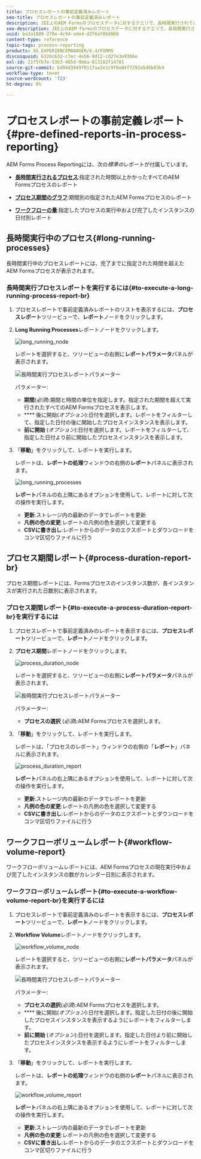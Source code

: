 ```yaml
---
title: プロセスレポートの事前定義済みレポート
seo-title: プロセスレポートの事前定義済みレポート
description: JEE上のAEM Formsのプロセスデータに対するクエリで、長時間実行されているプロセス、プロセス期間、ワークフローのボリュームに関するレポートを作成します。
seo-description: JEE上のAEM Formsのプロセスデータに対するクエリで、長時間実行されているプロセス、プロセス期間、ワークフローのボリュームに関するレポートを作成します。
uuid: ba3a1809-270e-4c94-ade4-d2f6af86d860
content-type: reference
topic-tags: process-reporting
products: SG_EXPERIENCEMANAGER/6.4/FORMS
discoiquuid: 6320c632-c7ec-4e56-9d12-cd27e3e9306e
exl-id: 21f5fb7e-53b3-485d-9b6a-813182f14781
source-git-commit: bd94d3949f0117aa3e1c9f0e84f7293a5d6b03b4
workflow-type: tm+mt
source-wordcount: '723'
ht-degree: 0%

---
```


# プロセスレポートの事前定義レポート{#pre-defined-reports-in-process-reporting}

AEM Forms Process Reportingには、次の&#x200B;*標準の*&#x200B;レポートが付属しています。

* **[長時間実行されるプロセス](/help/forms/using/process-reporting/pre-defined-reports-in-process-reporting.md#p-long-running-processes-p)**:指定された時間以上かかったすべてのAEM Formsプロセスのレポート

* **[プロセス期間のグラフ](/help/forms/using/process-reporting/pre-defined-reports-in-process-reporting.md#p-process-duration-report-br-p)**:期間別の指定されたAEM Formsプロセスのレポート

* **[ワークフローの量](/help/forms/using/process-reporting/pre-defined-reports-in-process-reporting.md#p-workflow-volume-report-p)**:指定したプロセスの実行中および完了したインスタンスの日付別レポート

## 長時間実行中のプロセス{#long-running-processes}

長時間実行中のプロセスレポートには、完了までに指定された時間を超えたAEM Formsプロセスが表示されます。

### 長時間実行プロセスレポートを実行するには{#to-execute-a-long-running-process-report-br}

1. プロセスレポートで事前定義済みレポートのリストを表示するには、**プロセスレポート**&#x200B;ツリービューで、**レポート**&#x200B;ノードをクリックします。
1. **Long Running Processes**&#x200B;レポートノードをクリックします。

   ![long_running_node](assets/long_running_node.png)

   レポートを選択すると、ツリービューの右側に&#x200B;**レポートパラメータ**&#x200B;パネルが表示されます。

   ![長時間実行プロセスレポートパラメーター](assets/report_parameters_panel.png)

   パラメーター:

   * **期間**(*必須*):期間と時間の単位を指定します。指定された期間を超えて実行されたすべてのAEM Formsプロセスを表示します。
   * **** 後に開始(*オプション*):日付を選択します。レポートをフィルターして、指定した日付の後に開始したプロセスインスタンスを表示します。
   * **前に開始** (*オプション*):日付を選択します。レポートをフィルターして、指定した日付より前に開始したプロセスインスタンスを表示します。

1. 「**移動**」をクリックして、レポートを実行します。

   レポートは、**レポートの処理**&#x200B;ウィンドウの右側の&#x200B;**レポート**&#x200B;パネルに表示されます。

   ![long_running_processes](assets/long_running_processes.png)

   **レポート**&#x200B;パネルの右上隅にあるオプションを使用して、レポートに対して次の操作を実行します。

   * **更新**:ストレージ内の最新のデータでレポートを更新
   * **凡例の色の変更**:レポートの凡例の色を選択して変更する
   * **CSVに書き出し**:レポートからのデータのエクスポートとダウンロードをコンマ区切りファイルに行う

## プロセス期間レポート{#process-duration-report-br}

プロセス期間レポートには、Formsプロセスのインスタンス数が、各インスタンスが実行された日数別に表示されます。

### プロセス期間レポート{#to-execute-a-process-duration-report-br}を実行するには

1. プロセスレポートで事前定義済みのレポートを表示するには、**プロセスレポート**&#x200B;ツリービューで、**レポート**&#x200B;ノードをクリックします。
1. **プロセス期間**&#x200B;レポートノードをクリックします。

   ![process_duration_node](assets/process_duration_node.png)

   レポートを選択すると、ツリービューの右側に&#x200B;**レポートパラメータ**&#x200B;パネルが表示されます。

   ![長時間実行プロセスレポートパラメーター](assets/process_duration_params.png)

   パラメーター:

   * **プロセスの選択** (*必須*):AEM Formsプロセスを選択します。

1. 「**移動**」をクリックして、レポートを実行します。

   レポートは、「プロセスのレポート」ウィンドウの右側の「**レポート**」パネルに表示されます。

   ![process_duration_report](assets/process_duration_report.png)

   **レポート**&#x200B;パネルの右上隅にあるオプションを使用して、レポートに対して次の操作を実行します。

   * **更新**:ストレージ内の最新のデータでレポートを更新
   * **凡例の色の変更**:レポートの凡例の色を選択して変更する
   * **CSVに書き出し**:レポートからのデータのエクスポートとダウンロードをコンマ区切りファイルに行う

## ワークフローボリュームレポート{#workflow-volume-report}

ワークフローボリュームレポートには、AEM Formsプロセスの現在実行中および完了したインスタンスの数がカレンダー日別に表示されます。

### ワークフローボリュームレポート{#to-execute-a-workflow-volume-report-br}を実行するには

1. プロセスレポートで事前定義済みのレポートを表示するには、**プロセスレポート**&#x200B;ツリービューで、**レポート**&#x200B;ノードをクリックします。
1. **Workflow Volume**&#x200B;レポートノードをクリックします。

   ![workflow_volume_node](assets/workflow_volume_node.png)

   レポートを選択すると、ツリービューの右側に&#x200B;**レポートパラメータ**&#x200B;パネルが表示されます。

   ![長時間実行プロセスレポートパラメーター](assets/workflow_volume_params.png)

   パラメーター:

   * **プロセスの選択**(*必須*):AEM Formsプロセスを選択します。
   * **** 後に開始(*オプション*):日付を選択します。指定した日付の後に開始したプロセスインスタンスを表示するようにレポートをフィルターします。
   * **前に開始** (*オプション*):日付を選択します。指定した日付より前に開始したプロセスインスタンスを表示するようにレポートをフィルターします。

1. 「**移動**」をクリックして、レポートを実行します。

   レポートは、**レポートの処理**&#x200B;ウィンドウの右側の&#x200B;**レポート**&#x200B;パネルに表示されます。

   ![workflow_volume_report](assets/workflow_volume_report.png)

   **レポート**&#x200B;パネルの右上隅にあるオプションを使用して、レポートに対して次の操作を実行します。

   * **更新**:ストレージ内の最新のデータでレポートを更新
   * **凡例の色の変更**:レポートの凡例の色を選択して変更する
   * **CSVに書き出し**:レポートからのデータのエクスポートとダウンロードをコンマ区切りファイルに行う
